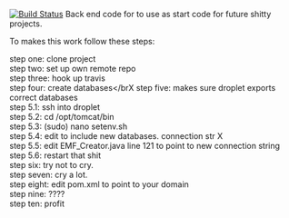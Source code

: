 [![Build Status](https://travis-ci.org/ChrisSkov/ca3back.svg?branch=master)](https://travis-ci.org/ChrisSkov/ca3back)
Back end code for to use as start code for future shitty projects. 

To makes this work follow these steps:

step one: clone project</br>
step two: set up own remote repo</br>
step three: hook up travis</br>
step four: create databases</brX
step five: makes sure droplet exports correct databases</br>
step 5.1: ssh into droplet</br>
step 5.2: cd /opt/tomcat/bin</br>
step 5.3: (sudo) nano setenv.sh</br>
step 5.4: edit to include new databases. connection str X</br>
step 5.5: edit EMF_Creator.java line 121 to point to new connection string</br>
step 5.6: restart that shit</br>
step six: try not to cry.</br>
step seven: cry a lot.</br>
step eight: edit pom.xml to point to your domain</br>
step nine: ????</br>
step ten: profit</br>

